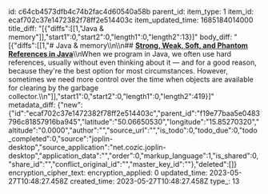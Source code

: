 id: c64cb4573dfb4c74b2fac4d60540a58b
parent_id: 
item_type: 1
item_id: ecaf702c37e1472382f78ff2e514403c
item_updated_time: 1685184014000
title_diff: "[{\"diffs\":[[1,\"Java & memory\"]],\"start1\":0,\"start2\":0,\"length1\":0,\"length2\":13}]"
body_diff: "[{\"diffs\":[[1,\"# Java & memory\\\n\\\n## [**Strong, Weak, Soft, and Phantom References in Java**](https://www.baeldung.com/java-reference-types)\\\nWhen we program in Java, we often use hard references, usually without even thinking about it — and for a good reason, because they're the best option for most circumstances. However, sometimes we need more control over the time when objects are available for clearing by the garbage collector.\\\n\"]],\"start1\":0,\"start2\":0,\"length1\":0,\"length2\":419}]"
metadata_diff: {"new":{"id":"ecaf702c37e1472382f78ff2e514403c","parent_id":"f19e77baa5e0483796c81857916ba945","latitude":"50.06650530","longitude":"15.85270320","altitude":"0.0000","author":"","source_url":"","is_todo":0,"todo_due":0,"todo_completed":0,"source":"joplin-desktop","source_application":"net.cozic.joplin-desktop","application_data":"","order":0,"markup_language":1,"is_shared":0,"share_id":"","conflict_original_id":"","master_key_id":""},"deleted":[]}
encryption_cipher_text: 
encryption_applied: 0
updated_time: 2023-05-27T10:48:27.458Z
created_time: 2023-05-27T10:48:27.458Z
type_: 13